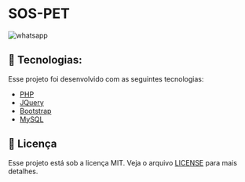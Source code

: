 
# SOS-PET

![whatsapp](.github/sospet.gif)

## 🚀   Tecnologias:
Esse projeto foi desenvolvido com as seguintes tecnologias:
- [PHP](https://www.php.net/)
- [JQuery](https://jquery.com/)
- [Bootstrap](https://getbootstrap.com/)
- [MySQL](https://www.mysql.com/)


## 📝 Licença
Esse projeto está sob a licença MIT. Veja o arquivo  [LICENSE](https://github.com/lmiguelm/SOS-Pet/LICENSE.md) para mais detalhes.
